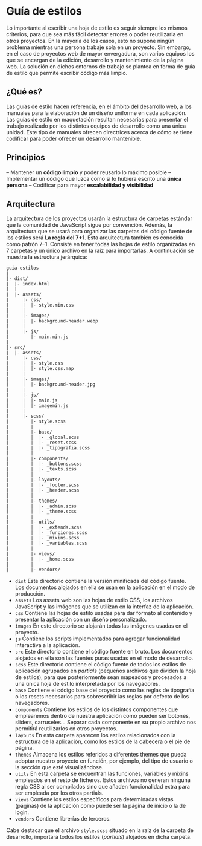 # Guía de estilos

Lo importante al escribir una hoja de estilo es seguir siempre los mismos criterios, para que sea más fácil detectar errores o poder reutilizarla en otros proyectos. En la mayoría de los casos, esto no supone ningún problema mientras una persona trabaje sola en un proyecto. Sin embargo, en el caso de proyectos web de mayor envergadura, son varios equipos los que se encargan de la edición, desarrollo y mantenimiento de la página web. La solución en dichos entornos de trabajo se plantea en forma de guía de estilo que permite escribir código más limpio.

## ¿Qué es?

Las guías de estilo hacen referencia, en el ámbito del desarrollo web, a los manuales para la elaboración de un diseño uniforme en cada aplicación. Las guías de estilo en maquetación resultan necesarias para presentar el trabajo realizado por los distintos equipos de desarrollo como una única unidad. Este tipo de manuales ofrecen directrices acerca de cómo se tiene codificar para poder ofrecer un desarrollo mantenible.

## Principios

–	Mantener un **código limpio** y poder reusarlo lo máximo posible
–	Implementar un código que luzca como si lo hubiera escrito una **única persona**
–	Codificar para mayor **escalabilidad y visibilidad**

## Arquitectura

La arquitectura de los proyectos usarán la estructura de carpetas estándar que la comunidad de JavaScript sigue por convención. Además, la arquitectura que se usará para organizar las carpetas del código fuente de los estilos será **La regla del 7+1**. Esta arquitectura también es conocida como patrón 7–1. Consiste en tener todas las hojas de estilo organizadas en 7 carpetas y un único archivo en la raíz para importarlas. A continuación se muestra la estructura jerárquica:

```
guia-estilos
|
|- dist/				
|  |- index.html   
|  |      
|  |- assets/				
|     |- css/				
|     |  |- style.min.css			
|     |
|     |- images/			
|     |  |- background-header.webp	
|     |
|     |- js/				
|        |- main.min.js
|
|- src/ 				
|  |- assets/				
|     |- css/				
|     |  |- style.css
|     |  |- style.css.map
|     |
|     |- images/			
|     |  |- background-header.jpg
|     |
|     |- js/				
|     |  |- main.js
|     |  |- imagemin.js
|     |  
|     |- scss/				
|        |- style.scss			
|        |
|        |- base/			
|        |  |- _global.scss 
|        |  |- _reset.scss 
|        |  |- _tipografia.scss 
|        |  
|        |- components/		
|        |  |- _buttons.scss 
|        |  |- _texts.scss 
|        |  
|        |- layouts/			
|        |  |- _footer.scss 
|        |  |- _header.scss 
|        |  
|        |- themes/			
|        |  |- _admin.scss 
|        |  |- _theme.scss 
|        |  
|        |- utils/			
|        |  |- _extends.scss 
|        |  |- _funciones.scss 
|        |  |- _mixins.scss 
|        |  |- _variables.scss 
|        |  
|        |- views/			
|        |  |- _home.scss 
|        |  
|        |- vendors/ 
```

-	`dist` Este directorio contiene la versión minificada del código fuente. Los documentos alojados en ella se usan en la aplicación en el modo de producción. 
-	`assets`  Los assets web son las hojas de estilo CSS, los archivos JavaScript y las imágenes que se utilizan en la interfaz de la aplicación.
-	`css`  Contiene las hojas de estilo usadas para dar formato al contenido y presentar la aplicación con un diseño personalizado.
-	`images`  En este directorio se alojarán todas las imágenes usadas en el proyecto.
-	`js`  Contiene los scripts implementados para agregar funcionalidad interactiva a la aplicación.
-	`src`  Este directorio contiene el código fuente en bruto. Los documentos alojados en ella son las fuentes puras usadas en el modo de desarrollo.
-	`scss`  Este directorio contiene el código fuente de todos los estilos de aplicación agrupados en *partials* (pequeños archivos que dividen la hoja de estilos), para que posteriormente sean mapeados y procesados a una única hoja de estilo interpretada por los navegadores.
-	`base`  Contiene el código base del proyecto como las reglas de tipografía o los resets necesarios para sobrescribir las reglas por defecto de los navegadores.
-	`components`  Contiene los estilos de los distintos componentes que emplearemos dentro de nuestra aplicación como pueden ser botones,  sliders, carruseles… 
Separar cada componente en su propio archivo nos permitirá reutilizarlos en otros proyectos.
-	`layouts`  En esta carpeta aparecen los estilos relacionados con la estructura de la aplicación, como los estilos de la cabecera o el pie de página.
-	`themes`  Almacena los estilos referidos a diferentes themes que pueda adoptar nuestro proyecto en función, por ejemplo, del tipo de usuario o la sección que esté visualizándose. 
-	`utils`  En esta carpeta se encuentran las funciones, variables y mixins empleados en el resto de ficheros. Estos archivos no generan ninguna regla CSS al ser compilados sino que añaden funcionalidad extra para ser empleada por los otros partials.
-	`views`  Contiene los estilos específicos para determinadas vistas (páginas) de la aplicación como puede ser la página de inicio o la de login.
-	`vendors`  Contiene librerías de terceros.

Cabe destacar que el archivo `style.scss` situado en la raíz de la carpeta de desarrollo, importará todos los estilos (*partials*) alojados en dicha carpeta.

